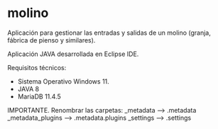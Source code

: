 # molino
Aplicación para gestionar las entradas y salidas de un molino (granja, fábrica de pienso y similares).

Aplicación JAVA desarrollada en Eclipse IDE.

Requisitos técnicos:
  - Sistema Operativo Windows 11.
  - JAVA 8
  - MariaDB 11.4.5

IMPORTANTE. Renombrar las carpetas:
  _metadata           --> .metadata
  _metadata\_plugins  --> .metadata\.plugins
  _settings           --> .settings


  
